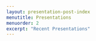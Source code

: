 ```yaml
---
layout: presentation-post-index
menutitle: Presentations
menuorder: 2
excerpt: "Recent Presentations"
---
```

